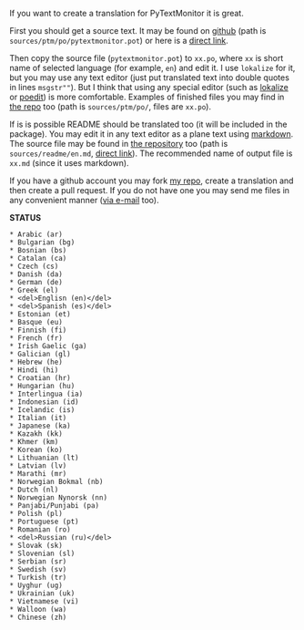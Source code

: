 If you want to create a translation for PyTextMonitor it is great.

First you should get a source text. It may be found on [github](https://github.com/arcan1s/pytextmonitor) (path is `sources/ptm/po/pytextmonitor.pot`) or here is a [direct link](https://raw.githubusercontent.com/arcan1s/pytextmonitor/master/sources/ptm/po/pytextmonitor.pot).

Then copy the source file (`pytextmonitor.pot`) to `xx.po`, where `xx` is short name of selected language (for example, `en`) and edit it. I use `lokalize` for it, but you may use any text editor (just put translated text into double quotes in lines `msgstr""`). But I think that using any special editor (such as [lokalize](kde.org/applications/development/lokalize/) or [poedit](http://poedit.net/)) is more comfortable. Examples of finished files you may find in [the repo](https://github.com/arcan1s/pytextmonitor) too (path is `sources/ptm/po/`, files are `xx.po`).

If is is possible README should be translated too (it will be included in the package). You may edit it in any text editor as a plane text using [markdown](http://en.wikipedia.org/wiki/Markdown). The source file may be found in [the repository](https://github.com/arcan1s/pytextmonitor) too (path is `sources/readme/en.md`, [direct link](https://github.com/arcan1s/pytextmonitor/blob/master/sources/readme/en.md)). The recommended name of output file is `xx.md` (since it uses markdown).

If you have a github account you may fork [my repo](https://github.com/arcan1s/pytextmonitor), create a translation and then create a pull request. If you do not have one you may send me files in any convenient manner ([via e-mail](mailto:esalexeev@gmail.com) too).

**STATUS**

    * Arabic (ar)
    * Bulgarian (bg)
    * Bosnian (bs)
    * Catalan (ca)
    * Czech (cs)
    * Danish (da)
    * German (de)
    * Greek (el)
    * <del>Englisn (en)</del>
    * <del>Spanish (es)</del>
    * Estonian (et)
    * Basque (eu)
    * Finnish (fi)
    * French (fr)
    * Irish Gaelic (ga)
    * Galician (gl)
    * Hebrew (he)
    * Hindi (hi)
    * Croatian (hr)
    * Hungarian (hu)
    * Interlingua (ia)
    * Indonesian (id)
    * Icelandic (is)
    * Italian (it)
    * Japanese (ka)
    * Kazakh (kk)
    * Khmer (km)
    * Korean (ko)
    * Lithuanian (lt)
    * Latvian (lv)
    * Marathi (mr)
    * Norwegian Bokmal (nb)
    * Dutch (nl)
    * Norwegian Nynorsk (nn)
    * Panjabi/Punjabi (pa)
    * Polish (pl)
    * Portuguese (pt)
    * Romanian (ro)
    * <del>Russian (ru)</del>
    * Slovak (sk)
    * Slovenian (sl)
    * Serbian (sr)
    * Swedish (sv)
    * Turkish (tr)
    * Uyghur (ug)
    * Ukrainian (uk)
    * Vietnamese (vi)
    * Walloon (wa)
    * Chinese (zh)
